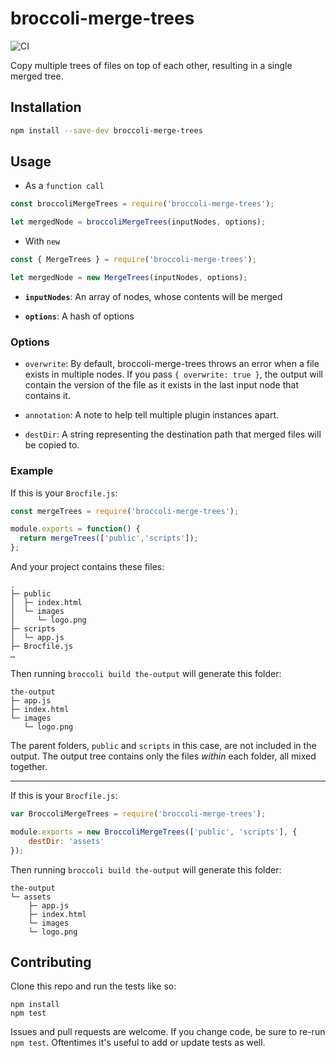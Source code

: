 # broccoli-merge-trees
![CI](https://github.com/broccolijs/broccoli-merge-trees/workflows/CI/badge.svg![CI](https://github.com/broccolijs/broccoli-merge-trees/workflows/CI/badge.svg))

Copy multiple trees of files on top of each other, resulting in a single merged tree.

## Installation

```bash
npm install --save-dev broccoli-merge-trees
```

## Usage

* As a `function call`
```js
const broccoliMergeTrees = require('broccoli-merge-trees');

let mergedNode = broccoliMergeTrees(inputNodes, options);
```

* With `new`
```js
const { MergeTrees } = require('broccoli-merge-trees');

let mergedNode = new MergeTrees(inputNodes, options);
```

* **`inputNodes`**: An array of nodes, whose contents will be merged

* **`options`**: A hash of options

### Options

* `overwrite`: By default, broccoli-merge-trees throws an error when a file
  exists in multiple nodes. If you pass `{ overwrite: true }`, the output
  will contain the version of the file as it exists in the last input
  node that contains it.

* `annotation`: A note to help tell multiple plugin instances apart.

* `destDir`: A string representing the destination path that merged files will be copied to.

### Example

If this is your `Brocfile.js`:

```js
const mergeTrees = require('broccoli-merge-trees');

module.exports = function() {
  return mergeTrees(['public','scripts']);
};
```

And your project contains these files:

    .
    ├─ public
    │  ├─ index.html
    │  └─ images
    │     └─ logo.png
    ├─ scripts
    │  └─ app.js
    ├─ Brocfile.js
    …

Then running `broccoli build the-output` will generate this folder:

    the-output
    ├─ app.js
    ├─ index.html
    └─ images
       └─ logo.png

The parent folders, `public` and `scripts` in this case, are not included in the output. The output tree contains only the files *within* each folder, all mixed together.

------

If this is your `Brocfile.js`:

```js
var BroccoliMergeTrees = require('broccoli-merge-trees');

module.exports = new BroccoliMergeTrees(['public', 'scripts'], {
    destDir: 'assets'
});
```
Then running `broccoli build the-output` will generate this folder:

    the-output
    └─ assets
        ├─ app.js
        ├─ index.html
        └─ images
        └─ logo.png

## Contributing

Clone this repo and run the tests like so:

```
npm install
npm test
```

Issues and pull requests are welcome. If you change code, be sure to re-run
`npm test`. Oftentimes it's useful to add or update tests as well.
